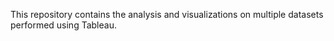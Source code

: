This repository contains the analysis and visualizations on multiple datasets performed using Tableau.
